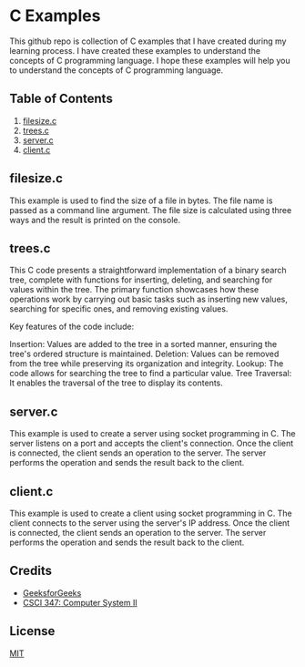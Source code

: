 # C Examples
 This github repo is collection of C examples that I have created during my learning process. I have created these examples to understand the concepts of C programming language. I hope these examples will help you to understand the concepts of C programming language.

## Table of Contents
1. [filesize.c](#filesize.c)
2. [trees.c](#trees.c)
3. [server.c](#server.c)
4. [client.c](#client.c)

## filesize.c
This example is used to find the size of a file in bytes. The file name is passed as a command line argument. The file size is calculated using three ways and the result is printed on the console.

## trees.c

This C code presents a straightforward implementation of a binary search tree, complete with functions for inserting, deleting, and searching for values within the tree. The primary function showcases how these operations work by carrying out basic tasks such as inserting new values, searching for specific ones, and removing existing values.

Key features of the code include:

Insertion: Values are added to the tree in a sorted manner, ensuring the tree's ordered structure is maintained.
Deletion: Values can be removed from the tree while preserving its organization and integrity.
Lookup: The code allows for searching the tree to find a particular value.
Tree Traversal: It enables the traversal of the tree to display its contents.

## server.c
This example is used to create a server using socket programming in C. The server listens on a port and accepts the client's connection. Once the client is connected, the client sends an operation to the server. The server performs the operation and sends the result back to the client.

## client.c
This example is used to create a client using socket programming in C. The client connects to the server using the server's IP address. Once the client is connected, the client sends an operation to the server. The server performs the operation and sends the result back to the client.

## Credits
- [GeeksforGeeks](https://www.geeksforgeeks.org/)
- [CSCI 347: Computer System II](https://cs.wwu.edu/)

## License
[MIT](https://choosealicense.com/licenses/mit/)
```




